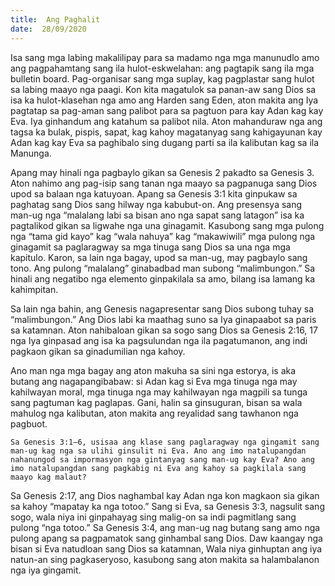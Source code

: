 ```yaml
---
title:  Ang Paghalit
date:  28/09/2020
---
```


Isa sang mga labing makalilipay para sa madamo nga mga manunudlo amo ang pagpahamtang sang ila hulot-eskwelahan: ang pagtapik sang ila mga bulletin board. Pag-organisar sang mga suplay, kag pagplastar sang hulot sa labing maayo nga paagi. Kon kita magatulok sa panan-aw sang Dios sa isa ka hulot-klasehan nga amo ang Harden sang Eden, aton makita ang Iya pagtatap sa pag-aman sang palibot para sa pagtuon para kay Adan kag kay Eva. Iya ginhandum ang katahum sa palibot nila. Aton mahanduraw nga ang tagsa ka bulak, pispis, sapat, kag kahoy magatanyag sang kahigayunan kay Adan kag kay Eva sa paghibalo sing dugang parti sa ila kalibutan kag sa ila Manunga.

Apang may hinali nga pagbaylo gikan sa Genesis 2 pakadto sa Genesis 3. Aton nahimo ang pag-isip sang tanan nga maayo sa pagpanuga sang Dios upod sa balaan nga katuyoan. Apang sa Genesis 3:1 kita ginpukaw sa paghatag sang Dios sang hilway nga kabubut-on. Ang presensya sang man-ug nga “malalang labi sa bisan ano nga sapat sang latagon” isa ka pagtalikod gikan sa ligwahe nga una ginagamit. Kasubong sang mga pulong nga “tama gid kayo” kag “wala nahuya” kag “makawiwili” mga pulong nga ginagamit sa paglaragway sa mga tinuga sang Dios sa una nga mga kapitulo. Karon, sa lain nga bagay, upod sa man-ug, may pagbaylo sang tono. Ang pulong “malalang” ginabadbad man subong “malimbungon.” Sa hinali ang negatibo nga elemento ginpakilala sa amo, bilang isa lamang ka kahimpitan.

Sa lain nga bahin, ang Genesis nagapresentar sang Dios subong tuhay sa “malimbungon.” Ang Dios labi ka maathag suno sa Iya ginapaabot sa paris sa katamnan. Aton nahibaloan gikan sa sogo sang Dios sa Genesis 2:16, 17 nga Iya ginpasad ang isa ka pagsulundan nga ila pagatumanon, ang indi pagkaon gikan sa ginadumilian nga kahoy.

Ano man nga mga bagay ang aton makuha sa sini nga estorya, is aka butang ang nagapangibabaw: si Adan kag si Eva mga tinuga nga may kahilwayan moral, mga tinuga nga may kahilwayan nga magpili sa tunga sang pagtuman kag paglapas. Gani, halin sa ginsuguran, bisan sa wala mahulog nga kalibutan, aton makita ang reyalidad sang tawhanon nga pagbuot.

`Sa Genesis 3:1–6, usisaa ang klase sang paglaragway nga gingamit sang man-ug kag nga sa ulihi ginsulit ni Eva. Ano ang imo natalupangdan nahanungod sa impormasyon nga gintanyag sang man-ug kay Eva? Ano ang imo natalupangdan sang pagkabig ni Eva ang kahoy sa pagkilala sang maayo kag malaut?`

Sa Genesis 2:17, ang Dios naghambal kay Adan nga kon magkaon sia gikan sa kahoy “mapatay ka nga totoo.” Sang si Eva, sa Genesis 3:3, nagsulit sang sogo, wala niya ini ginpahayag sing malig-on sa indi pagmitlang sang pulong “nga totoo.” Sa Genesis 3:4, ang man-ug nag butang sang amo nga pulong apang sa pagpamatok sang ginhambal sang Dios. Daw kaangay nga bisan si Eva natudloan sang Dios sa katamnan, Wala niya ginhuptan ang iya natun-an sing pagkaseryoso, kasubong sang aton makita sa halambalanon nga iya gingamit.